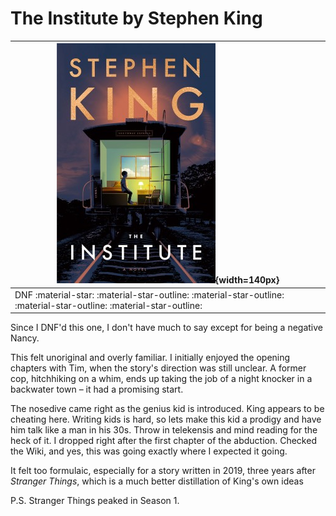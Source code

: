# The Institute by Stephen King

| ![](the-institute.jpeg){width=140px}                                                                                |
| ------------------------------------------------------------------------------------------------------------------- |
| DNF :material-star: :material-star-outline: :material-star-outline: :material-star-outline: :material-star-outline: |

Since I DNF'd this one, I don't have much to say except for being a negative Nancy.

This felt unoriginal and overly familiar. I initially enjoyed the opening chapters with Tim, when the story's direction was still unclear. A former cop, hitchhiking on a whim, ends up taking the job of a night knocker in a backwater town – it had a promising start.

The nosedive came right as the genius kid is introduced. King appears to be cheating here. Writing kids is hard, so lets make this kid a prodigy and have him talk like a man in his 30s. Throw in telekensis and mind reading for the heck of it. I dropped right after the first chapter of the abduction. Checked the Wiki, and yes, this was going exactly where I expected it going.

It felt too formulaic, especially for a story written in 2019, three years after _Stranger Things_, which is a much better distillation of King's own ideas

P.S. Stranger Things peaked in Season 1.
